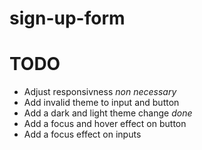 # sign-up-form

# TODO
- Adjust responsivness *non necessary*
- Add invalid theme to input and button 
- Add a dark and light theme change *done*
- Add a focus and hover effect on button
- Add a focus effect on inputs